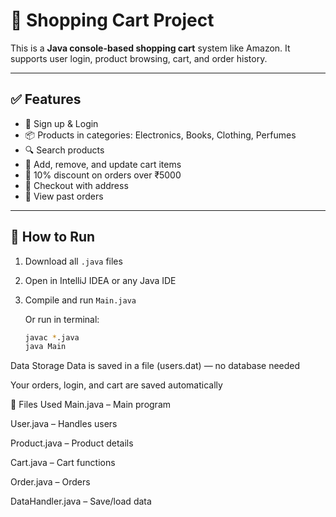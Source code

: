 # 🛒  Shopping Cart Project

This is a **Java console-based shopping cart** system like Amazon. It supports user login, product browsing, cart, and order history.

---

## ✅ Features

- 👤 Sign up & Login
- 📦 Products in categories: Electronics, Books, Clothing, Perfumes
- 🔍 Search products
- 🛒 Add, remove, and update cart items
- 💸 10% discount on orders over ₹5000
- 🧾 Checkout with address
- 📜 View past orders

---

## 🔧 How to Run

1. Download all `.java` files
2. Open in IntelliJ IDEA or any Java IDE
3. Compile and run `Main.java`

   Or run in terminal:

   ```bash
   javac *.java
   java Main
Data Storage
Data is saved in a file (users.dat) — no database needed

Your orders, login, and cart are saved automatically

📁 Files Used
Main.java – Main program

User.java – Handles users

Product.java – Product details

Cart.java – Cart functions

Order.java – Orders

DataHandler.java – Save/load data

